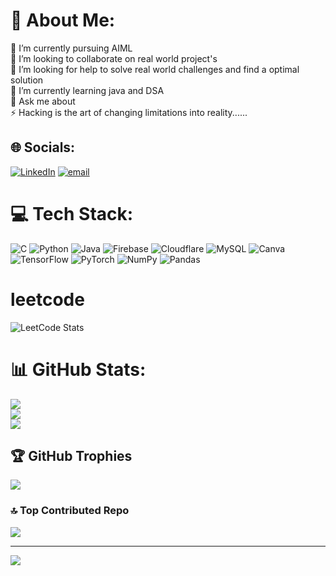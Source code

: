 # 💫 About Me:
🔭 I’m currently pursuing AIML<br>👯 I’m looking to collaborate on real world project's<br>🤝 I’m looking for help to solve real world challenges and find a optimal solution <br>🌱 I’m currently learning java and DSA<br>💬 Ask me about<br>⚡ Hacking is the art of changing limitations into reality......


## 🌐 Socials:
[![LinkedIn](https://img.shields.io/badge/LinkedIn-%230077B5.svg?logo=linkedin&logoColor=white)](https://linkedin.com/in/Pavithran030) [![email](https://img.shields.io/badge/Email-D14836?logo=gmail&logoColor=white)](mailto:techpavithran18@gmail.com) 

# 💻 Tech Stack:
![C](https://img.icons8.com/color/48/c-programming.png) ![Python](https://img.icons8.com/color/48/python--v1.png) ![Java](https://img.icons8.com/nolan/64/java-coffee-cup-logo.png) ![Firebase](https://img.icons8.com/color/48/firebase.png) ![Cloudflare](https://img.shields.io/badge/Cloudflare-F38020?style=plastic&logo=Cloudflare&logoColor=white) ![MySQL](https://img.shields.io/badge/mysql-4479A1.svg?style=plastic&logo=mysql&logoColor=white) ![Canva](https://img.shields.io/badge/Canva-%2300C4CC.svg?style=plastic&logo=Canva&logoColor=white) ![TensorFlow](https://img.shields.io/badge/TensorFlow-%23FF6F00.svg?style=plastic&logo=TensorFlow&logoColor=white) ![PyTorch](https://img.shields.io/badge/PyTorch-%23EE4C2C.svg?style=plastic&logo=PyTorch&logoColor=white) ![NumPy](https://img.shields.io/badge/numpy-%23013243.svg?style=plastic&logo=numpy&logoColor=white) ![Pandas](https://img.shields.io/badge/pandas-%23150458.svg?style=plastic&logo=pandas&logoColor=white)

# leetcode
![LeetCode Stats](https://leetcard.jacoblin.cool/Pavithran_25?theme=catppuccinMocha&font=Merienda&ext=heatmap)

# 📊 GitHub Stats:
![](https://github-readme-stats.vercel.app/api?username=Pavithran030&theme=blue-green&hide_border=false&include_all_commits=true&count_private=false)<br/>
![](https://nirzak-streak-stats.vercel.app/?user=Pavithran030&theme=blue-green&hide_border=false)<br/>
![](https://github-readme-stats.vercel.app/api/top-langs/?username=Pavithran030&theme=blue-green&hide_border=false&include_all_commits=true&count_private=false&layout=compact)

## 🏆 GitHub Trophies
![](https://github-profile-trophy.vercel.app/?username=Pavithran030&theme=rose_pine&no-frame=false&no-bg=true&margin-w=4)

### 🔝 Top Contributed Repo
![](https://github-contributor-stats.vercel.app/api?username=Pavithran030&limit=5&theme=blueberry&combine_all_yearly_contributions=true)

---
[![](https://visitcount.itsvg.in/api?id=Pavithran030&icon=2&color=8)](https://visitcount.itsvg.in)

<!-- Proudly created with GPRM ( https://gprm.itsvg.in ) -->
